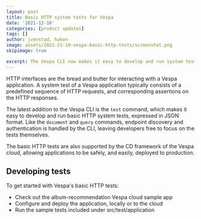 ```yaml
---
layout: post
title: Basic HTTP system tests for Vespa
date: '2021-12-10'
categories: [product updates]
tags: []
author: jvenstad, hakon
image: assets/2021-21-10-vespa-basic-http-tests/screenshot.png
skipimage: true

excerpt: The Vespa CLI now makes it easy to develop and run system tests for your Vespa application, which can also be used to set up a CD pipeline for the Vespa cloud.
---
```

<script id="asciicast-UyZQXh1TxLo43ON0CMqgFxEj0" src="https://asciinema.org/a/UyZQXh1TxLo43ON0CMqgFxEj0.js" async data-autoplay="true" data-speed="1.5" data-cols="170" data-loop="true"></script>

HTTP interfaces are the bread and butter for interacting with a Vespa application.
A system test of a Vespa application typically consists of a predefined sequence of
HTTP requests, and corresponding assertions on the HTTP responses.

The latest addition to the Vespa CLI is the `test` command, which makes it easy to
develop and run basic HTTP system tests, expressed in JSON format. 
Like the `document` and `query` commands, endpoint discovery and authentication is
handled by the CLI, leaving developers free to focus on the tests themselves.

The basic HTTP tests are also supported by the CD framework of the Vespa cloud,
allowing applications to be safely, and easily, deployed to production. 

## Developing tests

To get started with Vespa's basic HTTP tests:

- Check out the album-recommendation Vespa cloud sample app
- Configure and deploy the application, locally or to the cloud
- Run the sample tests included under src/test/application
